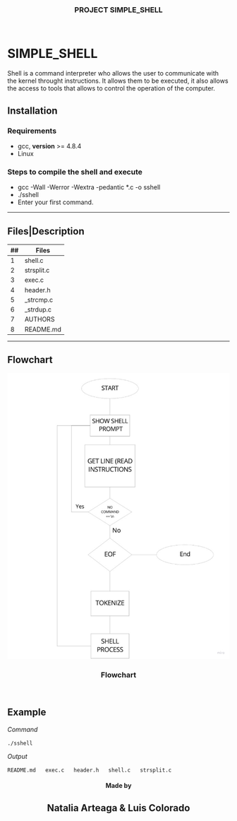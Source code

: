  <h3 align="center">PROJECT SIMPLE_SHELL</h3>
 <br>
 </p>
</p>

# SIMPLE_SHELL

Shell is a command interpreter who allows the user to communicate with the kernel throught instructions. It allows them to be executed, it also allows the access to tools that allows to control the operation of the computer.

## Installation

### Requirements

- gcc, **version** >= 4.8.4
- Linux

### Steps to compile  the shell and execute

- gcc -Wall -Werror -Wextra -pedantic *.c -o sshell
- ./sshell
- Enter your first command.
___
## Files|Description

##|Files
---|---
1|shell.c
2|strsplit.c
3|exec.c
4|header.h
5|_strcmp.c
6|_strdup.c
7|AUTHORS
8|README.md
___

## Flowchart
<p align="center">
  <img src="https://github.com/natyarteagac/simple_shell/blob/luis/flowchart.jpg"/>
 <h3 align="center">Flowchart</h3>
 <br>
 </p>
</p>

## Example
<p><em>Command</em></p>
<pre><code>./sshell
</code></pre>
<p><em>Output</em></p>
<pre><code>README.md   exec.c   header.h   shell.c   strsplit.c
</code></pre>


<p align="center">
<h4 align="center">Made by</h4>
    <h2 align="center">Natalia Arteaga & Luis Colorado</h2>
        </a>
      </p>
</pi>
